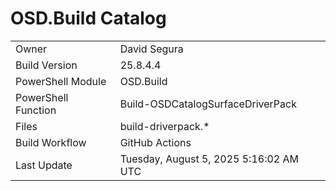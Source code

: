 ﻿# OSD.Build Catalog

| | |
|-|-|
| Owner | David Segura |
| Build Version | 25.8.4.4 |
| PowerShell Module | OSD.Build |
| PowerShell Function | Build-OSDCatalogSurfaceDriverPack |
| Files | build-driverpack.* |
| Build Workflow | GitHub Actions |
| Last Update | Tuesday, August 5, 2025 5:16:02 AM UTC |
